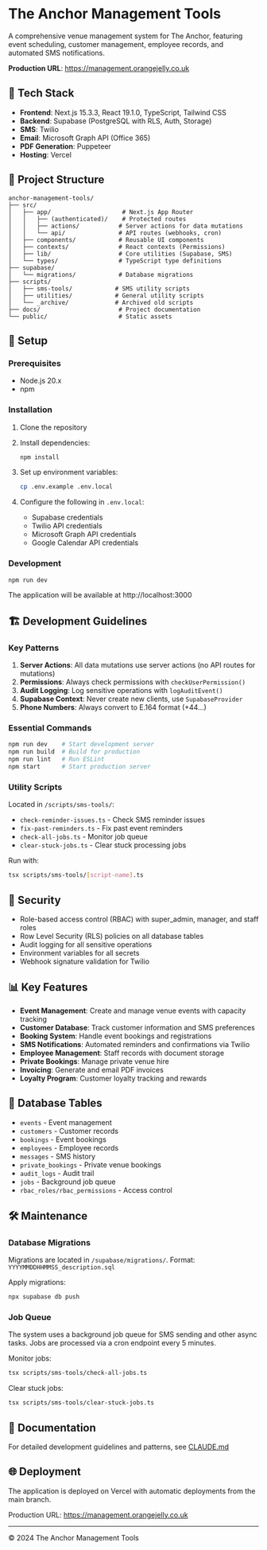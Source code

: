 # The Anchor Management Tools

A comprehensive venue management system for The Anchor, featuring event scheduling, customer management, employee records, and automated SMS notifications.

**Production URL**: https://management.orangejelly.co.uk

## 🚀 Tech Stack

- **Frontend**: Next.js 15.3.3, React 19.1.0, TypeScript, Tailwind CSS
- **Backend**: Supabase (PostgreSQL with RLS, Auth, Storage)
- **SMS**: Twilio
- **Email**: Microsoft Graph API (Office 365)
- **PDF Generation**: Puppeteer
- **Hosting**: Vercel

## 📁 Project Structure

```
anchor-management-tools/
├── src/
│   ├── app/                    # Next.js App Router
│   │   ├── (authenticated)/    # Protected routes
│   │   ├── actions/           # Server actions for data mutations
│   │   └── api/               # API routes (webhooks, cron)
│   ├── components/            # Reusable UI components
│   ├── contexts/              # React contexts (Permissions)
│   ├── lib/                   # Core utilities (Supabase, SMS)
│   └── types/                 # TypeScript type definitions
├── supabase/
│   └── migrations/            # Database migrations
├── scripts/
│   ├── sms-tools/            # SMS utility scripts
│   ├── utilities/            # General utility scripts
│   └── _archive/             # Archived old scripts
├── docs/                      # Project documentation
└── public/                    # Static assets
```

## 🔧 Setup

### Prerequisites
- Node.js 20.x
- npm

### Installation

1. Clone the repository
2. Install dependencies:
   ```bash
   npm install
   ```

3. Set up environment variables:
   ```bash
   cp .env.example .env.local
   ```

4. Configure the following in `.env.local`:
   - Supabase credentials
   - Twilio API credentials
   - Microsoft Graph API credentials
   - Google Calendar API credentials

### Development

```bash
npm run dev
```

The application will be available at http://localhost:3000

## 🏗️ Development Guidelines

### Key Patterns

1. **Server Actions**: All data mutations use server actions (no API routes for mutations)
2. **Permissions**: Always check permissions with `checkUserPermission()`
3. **Audit Logging**: Log sensitive operations with `logAuditEvent()`
4. **Supabase Context**: Never create new clients, use `SupabaseProvider`
5. **Phone Numbers**: Always convert to E.164 format (+44...)

### Essential Commands

```bash
npm run dev    # Start development server
npm run build  # Build for production
npm run lint   # Run ESLint
npm start      # Start production server
```

### Utility Scripts

Located in `/scripts/sms-tools/`:
- `check-reminder-issues.ts` - Check SMS reminder issues
- `fix-past-reminders.ts` - Fix past event reminders
- `check-all-jobs.ts` - Monitor job queue
- `clear-stuck-jobs.ts` - Clear stuck processing jobs

Run with:
```bash
tsx scripts/sms-tools/[script-name].ts
```

## 🔐 Security

- Role-based access control (RBAC) with super_admin, manager, and staff roles
- Row Level Security (RLS) policies on all database tables
- Audit logging for all sensitive operations
- Environment variables for all secrets
- Webhook signature validation for Twilio

## 📊 Key Features

- **Event Management**: Create and manage venue events with capacity tracking
- **Customer Database**: Track customer information and SMS preferences
- **Booking System**: Handle event bookings and registrations
- **SMS Notifications**: Automated reminders and confirmations via Twilio
- **Employee Management**: Staff records with document storage
- **Private Bookings**: Manage private venue hire
- **Invoicing**: Generate and email PDF invoices
- **Loyalty Program**: Customer loyalty tracking and rewards

## 🚦 Database Tables

- `events` - Event management
- `customers` - Customer records
- `bookings` - Event bookings
- `employees` - Employee records
- `messages` - SMS history
- `private_bookings` - Private venue bookings
- `audit_logs` - Audit trail
- `jobs` - Background job queue
- `rbac_roles/rbac_permissions` - Access control

## 🛠️ Maintenance

### Database Migrations

Migrations are located in `/supabase/migrations/`. Format: `YYYYMMDDHHMMSS_description.sql`

Apply migrations:
```bash
npx supabase db push
```

### Job Queue

The system uses a background job queue for SMS sending and other async tasks. Jobs are processed via a cron endpoint every 5 minutes.

Monitor jobs:
```bash
tsx scripts/sms-tools/check-all-jobs.ts
```

Clear stuck jobs:
```bash
tsx scripts/sms-tools/clear-stuck-jobs.ts
```

## 📝 Documentation

For detailed development guidelines and patterns, see [CLAUDE.md](./CLAUDE.md)

## 🌐 Deployment

The application is deployed on Vercel with automatic deployments from the main branch.

Production URL: https://management.orangejelly.co.uk

---

© 2024 The Anchor Management Tools